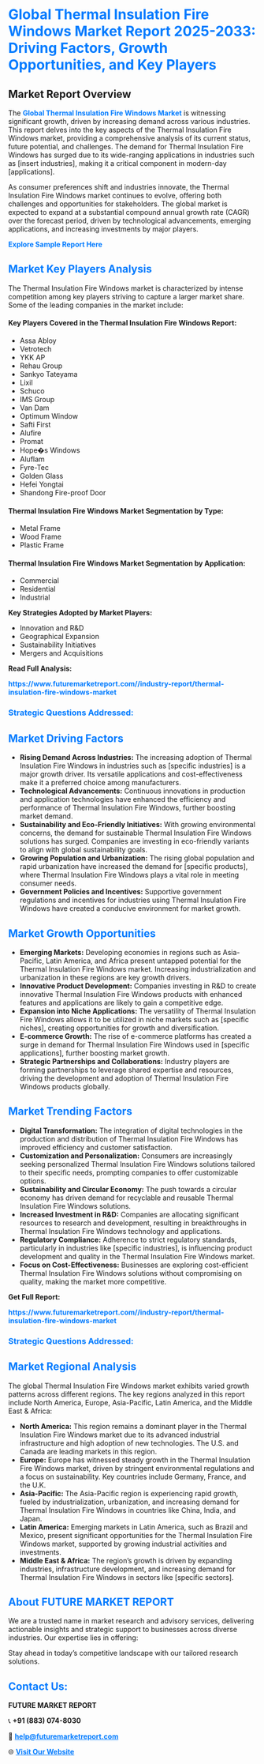 <h1 style="color: #007BFF;">Global Thermal Insulation Fire Windows Market Report 2025-2033: Driving Factors, Growth Opportunities, and Key Players</h1>

<section id="overview">
<h2>Market Report Overview</h2>
<p>The <a href="https://www.futuremarketreport.com//industry-report/thermal-insulation-fire-windows-market" style="color: #007BFF; text-decoration: none;"><strong>Global Thermal Insulation Fire Windows Market</strong></a> is witnessing significant growth, driven by increasing demand across various industries. This report delves into the key aspects of the Thermal Insulation Fire Windows market, providing a comprehensive analysis of its current status, future potential, and challenges. The demand for Thermal Insulation Fire Windows has surged due to its wide-ranging applications in industries such as [insert industries], making it a critical component in modern-day [applications].</p>
<p>As consumer preferences shift and industries innovate, the Thermal Insulation Fire Windows market continues to evolve, offering both challenges and opportunities for stakeholders. The global market is expected to expand at a substantial compound annual growth rate (CAGR) over the forecast period, driven by technological advancements, emerging applications, and increasing investments by major players.</p>
</section>

<section id="overview">
<p><a href="https://www.futuremarketreport.com//request-sample/reportId=48084" style="color: #007BFF; text-decoration: none;"><strong>Explore Sample Report Here</strong></a></p>
</section>

<section id="key-players">
<h2 style="color: #007BFF;">Market Key Players Analysis</h2>
<p>The Thermal Insulation Fire Windows market is characterized by intense competition among key players striving to capture a larger market share. Some of the leading companies in the market include:</p>
<h4>Key Players Covered in the Thermal Insulation Fire Windows Report:</h4>
<ul><li>Assa Abloy</li><li>Vetrotech</li><li>YKK AP</li><li>Rehau Group</li><li>Sankyo Tateyama</li><li>Lixil</li><li>Schuco</li><li>IMS Group</li><li>Van Dam</li><li>Optimum Window</li><li>Safti First</li><li>Alufire</li><li>Promat</li><li>Hope�s Windows</li><li>Aluflam</li><li>Fyre-Tec</li><li>Golden Glass</li><li>Hefei Yongtai</li><li>Shandong Fire-proof Door</li></ul>
<h4>Thermal Insulation Fire Windows Market Segmentation by Type:</h4>
<ul><li>Metal Frame</li><li>Wood Frame</li><li>Plastic Frame</li></ul>

<h4>Thermal Insulation Fire Windows Market Segmentation by Application:</h4>
<ul><li>Commercial</li><li>Residential</li><li>Industrial</li></ul>
<p><strong>Key Strategies Adopted by Market Players:</strong></p>
<ul>
<li>Innovation and R&D</li>
<li>Geographical Expansion</li>
<li>Sustainability Initiatives</li>
<li>Mergers and Acquisitions</li>
</ul>
</section>

<section>
<p><strong>Read Full Analysis: </strong></p><a href="https://www.futuremarketreport.com//industry-report/thermal-insulation-fire-windows-market" style="color: #007BFF; text-decoration: none;"><strong>https://www.futuremarketreport.com//industry-report/thermal-insulation-fire-windows-market</strong></a>
<h3 style="color: #007BFF;">Strategic Questions Addressed:</h3>
</section>

<section id="driving-factors">
<h2 style="color: #007BFF;">Market Driving Factors</h2>
<ul>
<li><strong>Rising Demand Across Industries:</strong> The increasing adoption of Thermal Insulation Fire Windows in industries such as [specific industries] is a major growth driver. Its versatile applications and cost-effectiveness make it a preferred choice among manufacturers.</li>
<li><strong>Technological Advancements:</strong> Continuous innovations in production and application technologies have enhanced the efficiency and performance of Thermal Insulation Fire Windows, further boosting market demand.</li>
<li><strong>Sustainability and Eco-Friendly Initiatives:</strong> With growing environmental concerns, the demand for sustainable Thermal Insulation Fire Windows solutions has surged. Companies are investing in eco-friendly variants to align with global sustainability goals.</li>
<li><strong>Growing Population and Urbanization:</strong> The rising global population and rapid urbanization have increased the demand for [specific products], where Thermal Insulation Fire Windows plays a vital role in meeting consumer needs.</li>
<li><strong>Government Policies and Incentives:</strong> Supportive government regulations and incentives for industries using Thermal Insulation Fire Windows have created a conducive environment for market growth.</li>
</ul>
</section>

<section id="growth-opportunities">
<h2 style="color: #007BFF;">Market Growth Opportunities</h2>
<ul>
<li><strong>Emerging Markets:</strong> Developing economies in regions such as Asia-Pacific, Latin America, and Africa present untapped potential for the Thermal Insulation Fire Windows market. Increasing industrialization and urbanization in these regions are key growth drivers.</li>
<li><strong>Innovative Product Development:</strong> Companies investing in R&D to create innovative Thermal Insulation Fire Windows products with enhanced features and applications are likely to gain a competitive edge.</li>
<li><strong>Expansion into Niche Applications:</strong> The versatility of Thermal Insulation Fire Windows allows it to be utilized in niche markets such as [specific niches], creating opportunities for growth and diversification.</li>
<li><strong>E-commerce Growth:</strong> The rise of e-commerce platforms has created a surge in demand for Thermal Insulation Fire Windows used in [specific applications], further boosting market growth.</li>
<li><strong>Strategic Partnerships and Collaborations:</strong> Industry players are forming partnerships to leverage shared expertise and resources, driving the development and adoption of Thermal Insulation Fire Windows products globally.</li>
</ul>
</section>

<section id="trending-factors">
<h2 style="color: #007BFF;">Market Trending Factors</h2>
<ul>
<li><strong>Digital Transformation:</strong> The integration of digital technologies in the production and distribution of Thermal Insulation Fire Windows has improved efficiency and customer satisfaction.</li>
<li><strong>Customization and Personalization:</strong> Consumers are increasingly seeking personalized Thermal Insulation Fire Windows solutions tailored to their specific needs, prompting companies to offer customizable options.</li>
<li><strong>Sustainability and Circular Economy:</strong> The push towards a circular economy has driven demand for recyclable and reusable Thermal Insulation Fire Windows solutions.</li>
<li><strong>Increased Investment in R&D:</strong> Companies are allocating significant resources to research and development, resulting in breakthroughs in Thermal Insulation Fire Windows technology and applications.</li>
<li><strong>Regulatory Compliance:</strong> Adherence to strict regulatory standards, particularly in industries like [specific industries], is influencing product development and quality in the Thermal Insulation Fire Windows market.</li>
<li><strong>Focus on Cost-Effectiveness:</strong> Businesses are exploring cost-efficient Thermal Insulation Fire Windows solutions without compromising on quality, making the market more competitive.</li>
</ul>
</section>

<section>
<p><strong>Get Full Report: </strong></p><a href="https://www.futuremarketreport.com//industry-report/thermal-insulation-fire-windows-market" style="color: #007BFF; text-decoration: none;"><strong>https://www.futuremarketreport.com//industry-report/thermal-insulation-fire-windows-market</strong></a>
<h3 style="color: #007BFF;">Strategic Questions Addressed:</h3>
</section>


<section id="regional-analysis">
<h2 style="color: #007BFF;">Market Regional Analysis</h2>
<p>The global Thermal Insulation Fire Windows market exhibits varied growth patterns across different regions. The key regions analyzed in this report include North America, Europe, Asia-Pacific, Latin America, and the Middle East & Africa:</p>
<ul>
<li><strong>North America:</strong> This region remains a dominant player in the Thermal Insulation Fire Windows market due to its advanced industrial infrastructure and high adoption of new technologies. The U.S. and Canada are leading markets in this region.</li>
<li><strong>Europe:</strong> Europe has witnessed steady growth in the Thermal Insulation Fire Windows market, driven by stringent environmental regulations and a focus on sustainability. Key countries include Germany, France, and the U.K.</li>
<li><strong>Asia-Pacific:</strong> The Asia-Pacific region is experiencing rapid growth, fueled by industrialization, urbanization, and increasing demand for Thermal Insulation Fire Windows in countries like China, India, and Japan.</li>
<li><strong>Latin America:</strong> Emerging markets in Latin America, such as Brazil and Mexico, present significant opportunities for the Thermal Insulation Fire Windows market, supported by growing industrial activities and investments.</li>
<li><strong>Middle East & Africa:</strong> The region’s growth is driven by expanding industries, infrastructure development, and increasing demand for Thermal Insulation Fire Windows in sectors like [specific sectors].</li>
</ul>
</section>

<footer>
<h2 style="color: #007BFF;">About FUTURE MARKET REPORT</h2>
<p>We are a trusted name in market research and advisory services, delivering actionable insights and strategic support to businesses across diverse industries. Our expertise lies in offering:</p>

<p>Stay ahead in today’s competitive landscape with our tailored research solutions.</p>

<h2 style="color: #007BFF;">Contact Us:</h2>
<p><strong>FUTURE MARKET REPORT</strong></p>
<p>📞 <strong>+91 (883) 074-8030</strong></p>
<p>📧 <strong><a href="mailto:help@futuremarketreport.com" style="color: #007BFF;">help@futuremarketreport.com</a></strong></p>
<p>🌐 <strong><a href="https://www.futuremarketreport.com/" style="color: #007BFF;">Visit Our Website</a></strong></p>
</footer>